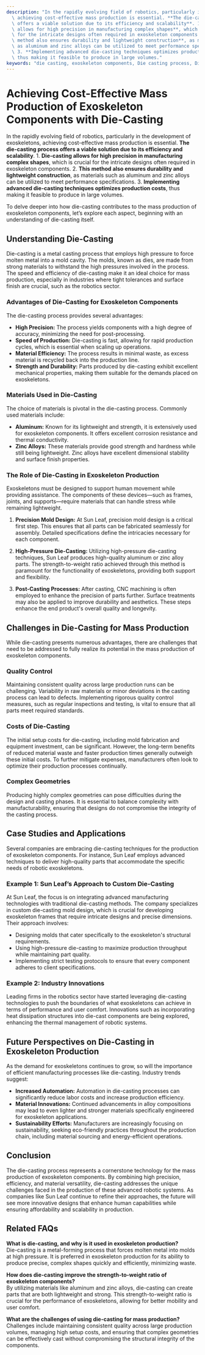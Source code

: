 ```yaml
---
description: "In the rapidly evolving field of robotics, particularly in the development of exoskeletons,\
  \ achieving cost-effective mass production is essential. **The die-casting process\
  \ offers a viable solution due to its efficiency and scalability**. 1. **Die-casting\
  \ allows for high precision in manufacturing complex shapes**, which is crucial\
  \ for the intricate designs often required in exoskeleton components. 2. **This\
  \ method also ensures durability and lightweight construction**, as materials such\
  \ as aluminum and zinc alloys can be utilized to meet performance specifications.\
  \ 3. **Implementing advanced die-casting techniques optimizes production costs**,\
  \ thus making it feasible to produce in large volumes."
keywords: "die casting, exoskeleton components, Die casting process, Die-cast aluminum"
---
```

# Achieving Cost-Effective Mass Production of Exoskeleton Components with Die-Casting

In the rapidly evolving field of robotics, particularly in the development of exoskeletons, achieving cost-effective mass production is essential. **The die-casting process offers a viable solution due to its efficiency and scalability**. 1. **Die-casting allows for high precision in manufacturing complex shapes**, which is crucial for the intricate designs often required in exoskeleton components. 2. **This method also ensures durability and lightweight construction**, as materials such as aluminum and zinc alloys can be utilized to meet performance specifications. 3. **Implementing advanced die-casting techniques optimizes production costs**, thus making it feasible to produce in large volumes.

To delve deeper into how die-casting contributes to the mass production of exoskeleton components, let’s explore each aspect, beginning with an understanding of die-casting itself.

## **Understanding Die-Casting**

Die-casting is a metal casting process that employs high pressure to force molten metal into a mold cavity. The molds, known as dies, are made from strong materials to withstand the high pressures involved in the process. The speed and efficiency of die-casting make it an ideal choice for mass production, especially in industries where tight tolerances and surface finish are crucial, such as the robotics sector.

### **Advantages of Die-Casting for Exoskeleton Components**

The die-casting process provides several advantages:

- **High Precision:** The process yields components with a high degree of accuracy, minimizing the need for post-processing.
- **Speed of Production:** Die-casting is fast, allowing for rapid production cycles, which is essential when scaling up operations.
- **Material Efficiency:** The process results in minimal waste, as excess material is recycled back into the production line.
- **Strength and Durability:** Parts produced by die-casting exhibit excellent mechanical properties, making them suitable for the demands placed on exoskeletons.

### **Materials Used in Die-Casting**

The choice of materials is pivotal in the die-casting process. Commonly used materials include:

- **Aluminum:** Known for its lightweight and strength, it is extensively used for exoskeleton components. It offers excellent corrosion resistance and thermal conductivity.
- **Zinc Alloys:** These materials provide good strength and hardness while still being lightweight. Zinc alloys have excellent dimensional stability and surface finish properties.

### **The Role of Die-Casting in Exoskeleton Production**

Exoskeletons must be designed to support human movement while providing assistance. The components of these devices—such as frames, joints, and supports—require materials that can handle stress while remaining lightweight.

1. **Precision Mold Design:** At Sun Leaf, precision mold design is a critical first step. This ensures that all parts can be fabricated seamlessly for assembly. Detailed specifications define the intricacies necessary for each component.
  
2. **High-Pressure Die-Casting:** Utilizing high-pressure die-casting techniques, Sun Leaf produces high-quality aluminum or zinc alloy parts. The strength-to-weight ratio achieved through this method is paramount for the functionality of exoskeletons, providing both support and flexibility.

3. **Post-Casting Processes:** After casting, CNC machining is often employed to enhance the precision of parts further. Surface treatments may also be applied to improve durability and aesthetics. These steps enhance the end product's overall quality and longevity.

## **Challenges in Die-Casting for Mass Production**

While die-casting presents numerous advantages, there are challenges that need to be addressed to fully realize its potential in the mass production of exoskeleton components.

### **Quality Control**

Maintaining consistent quality across large production runs can be challenging. Variability in raw materials or minor deviations in the casting process can lead to defects. Implementing rigorous quality control measures, such as regular inspections and testing, is vital to ensure that all parts meet required standards.

### **Costs of Die-Casting**

The initial setup costs for die-casting, including mold fabrication and equipment investment, can be significant. However, the long-term benefits of reduced material waste and faster production times generally outweigh these initial costs. To further mitigate expenses, manufacturers often look to optimize their production processes continually.

### **Complex Geometries**

Producing highly complex geometries can pose difficulties during the design and casting phases. It is essential to balance complexity with manufacturability, ensuring that designs do not compromise the integrity of the casting process.

## **Case Studies and Applications**

Several companies are embracing die-casting techniques for the production of exoskeleton components. For instance, Sun Leaf employs advanced techniques to deliver high-quality parts that accommodate the specific needs of robotic exoskeletons. 

### **Example 1: Sun Leaf’s Approach to Custom Die-Casting**

At Sun Leaf, the focus is on integrating advanced manufacturing technologies with traditional die-casting methods. The company specializes in custom die-casting mold design, which is crucial for developing exoskeleton frames that require intricate designs and precise dimensions. Their approach involves:

- Designing molds that cater specifically to the exoskeleton's structural requirements.
- Using high-pressure die-casting to maximize production throughput while maintaining part quality.
- Implementing strict testing protocols to ensure that every component adheres to client specifications.

### **Example 2: Industry Innovations**

Leading firms in the robotics sector have started leveraging die-casting technologies to push the boundaries of what exoskeletons can achieve in terms of performance and user comfort. Innovations such as incorporating heat dissipation structures into die-cast components are being explored, enhancing the thermal management of robotic systems.

## **Future Perspectives on Die-Casting in Exoskeleton Production**

As the demand for exoskeletons continues to grow, so will the importance of efficient manufacturing processes like die-casting. Industry trends suggest:

- **Increased Automation:** Automation in die-casting processes can significantly reduce labor costs and increase production efficiency.
- **Material Innovations:** Continued advancements in alloy compositions may lead to even lighter and stronger materials specifically engineered for exoskeleton applications.
- **Sustainability Efforts:** Manufacturers are increasingly focusing on sustainability, seeking eco-friendly practices throughout the production chain, including material sourcing and energy-efficient operations.

## **Conclusion**

The die-casting process represents a cornerstone technology for the mass production of exoskeleton components. By combining high precision, efficiency, and material versatility, die-casting addresses the unique challenges faced in the production of these advanced robotic systems. As companies like Sun Leaf continue to refine their approaches, the future will see more innovative designs that enhance human capabilities while ensuring affordability and scalability in production.

## Related FAQs

**What is die-casting, and why is it used in exoskeleton production?**  
Die-casting is a metal-forming process that forces molten metal into molds at high pressure. It is preferred in exoskeleton production for its ability to produce precise, complex shapes quickly and efficiently, minimizing waste.

**How does die-casting improve the strength-to-weight ratio of exoskeleton components?**  
By utilizing materials like aluminum and zinc alloys, die-casting can create parts that are both lightweight and strong. This strength-to-weight ratio is crucial for the performance of exoskeletons, allowing for better mobility and user comfort.

**What are the challenges of using die-casting for mass production?**  
Challenges include maintaining consistent quality across large production volumes, managing high setup costs, and ensuring that complex geometries can be effectively cast without compromising the structural integrity of the components.
